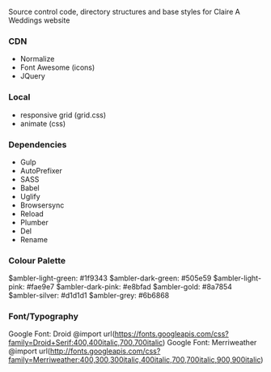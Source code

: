 Source control code, directory structures and base styles for Claire A Weddings website

### CDN
* Normalize 
* Font Awesome (icons)
* JQuery

### Local
* responsive grid (grid.css)
* animate (css)

### Dependencies 

* Gulp
* AutoPrefixer
* SASS
* Babel 
* Uglify
* Browsersync
* Reload
* Plumber
* Del
* Rename

### Colour Palette

$ambler-light-green: #1f9343
$ambler-dark-green: #505e59
$ambler-light-pink: #fae9e7
$ambler-dark-pink: #e8bfad
$ambler-gold: #8a7854
$ambler-silver: #d1d1d1
$ambler-grey: #6b6868

### Font/Typography

Google Font: Droid
@import url(https://fonts.googleapis.com/css?family=Droid+Serif:400,400italic,700,700italic)
Google Font: Merriweather
@import url(http://fonts.googleapis.com/css?family=Merriweather:400,300,300italic,400italic,700,700italic,900,900italic)
